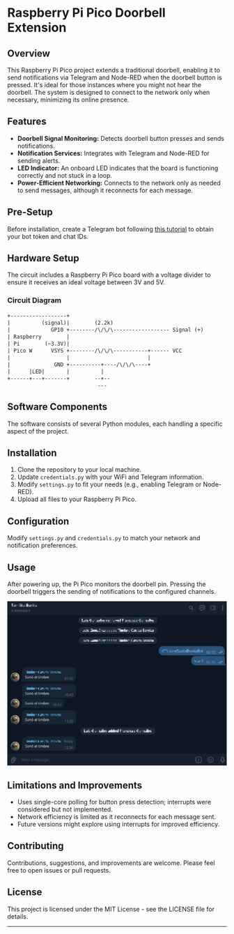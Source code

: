 # Raspberry Pi Pico Doorbell Extension

## Overview
This Raspberry Pi Pico project extends a traditional doorbell, enabling it to send notifications via Telegram and Node-RED when the doorbell button is pressed. It's ideal for those instances where you might not hear the doorbell. The system is designed to connect to the network only when necessary, minimizing its online presence.

## Features
- **Doorbell Signal Monitoring:** Detects doorbell button presses and sends notifications.
- **Notification Services:** Integrates with Telegram and Node-RED for sending alerts.
- **LED Indicator:** An onboard LED indicates that the board is functioning correctly and not stuck in a loop.
- **Power-Efficient Networking:** Connects to the network only as needed to send messages, although it reconnects for each message.

## Pre-Setup
Before installation, create a Telegram bot following [this tutorial](https://core.telegram.org/bots#6-botfather) to obtain your bot token and chat IDs.

## Hardware Setup
The circuit includes a Raspberry Pi Pico board with a voltage divider to ensure it receives an ideal voltage between 3V and 5V.

### Circuit Diagram

```
+------------------+
|          (signal)|        (2.2k)
|             GP10 +--------/\/\/\------------------ Signal (+)
| Raspberry        |
| Pi        (~3.3V)|
| Pico W      VSYS +--------/\/\/\-----------+------ VCC
|                  |                         |
|              GND +----------+----/\/\/\----+
|      |LED|       |          |
+------+---+-------+        --+--
                             ---
```


## Software Components
The software consists of several Python modules, each handling a specific aspect of the project.

## Installation
1. Clone the repository to your local machine.
2. Update `credentials.py` with your WiFi and Telegram information.
3. Modify `settings.py` to fit your needs (e.g., enabling Telegram or Node-RED).
4. Upload all files to your Raspberry Pi Pico.

## Configuration
Modify `settings.py` and `credentials.py` to match your network and notification preferences.

## Usage
After powering up, the Pi Pico monitors the doorbell pin. Pressing the doorbell triggers the sending of notifications to the configured channels.

![chat](./assets/chat.png)

## Limitations and Improvements
- Uses single-core polling for button press detection; interrupts were considered but not implemented.
- Network efficiency is limited as it reconnects for each message sent.
- Future versions might explore using interrupts for improved efficiency.

## Contributing
Contributions, suggestions, and improvements are welcome. Please feel free to open issues or pull requests.

## License
This project is licensed under the MIT License - see the LICENSE file for details.

---

